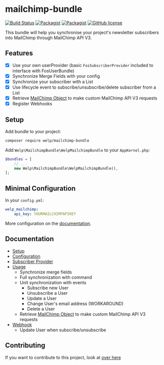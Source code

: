 # mailchimp-bundle

[![Build Status](https://travis-ci.org/welpdev/mailchimp-bundle.svg?branch=master)](https://travis-ci.org/welpdev/mailchimp-bundle)
[![Packagist](https://img.shields.io/packagist/v/welp/mailchimp-bundle.svg)](https://packagist.org/packages/welp/mailchimp-bundle)
[![Packagist](https://img.shields.io/packagist/dt/welp/mailchimp-bundle.svg)](https://packagist.org/packages/welp/mailchimp-bundle)
[![GitHub license](https://img.shields.io/badge/license-MIT-blue.svg)](https://raw.githubusercontent.com/welpdev/mailchimp-bundle/master/LICENSE.md)

This bundle will help you synchronise your project's newsletter subscribers into MailChimp through MailChimp API V3.

## Features

* [x] Use your own userProvider (basic `FosSubscriberProvider` included to interface with FosUserBundle)
* [x] Synchronize Merge Fields with your config
* [x] Synchronize your subscriber with a List
* [x] Use lifecycle event to subscribe/unsubscribe/delete subscriber from a List
* [x] Retrieve [MailChimp Object](https://github.com/drewm/mailchimp-api) to make custom MailChimp API V3 requests
* [x] Register Webhooks

## Setup

Add bundle to your project:

```bash
composer require welp/mailchimp-bundle
```

Add `Welp\MailchimpBundle\WelpMailchimpBundle` to your `AppKernel.php`:

```php
$bundles = [
    // ...
    new Welp\MailchimpBundle\WelpMailchimpBundle(),
];
```

## Minimal Configuration

In your `config.yml`:

```yaml
welp_mailchimp:
    api_key: YOURMAILCHIMPAPIKEY
```

More configuration on the [documentation](configuration.md).

## Documentation

* [Setup](setup.md)
* [Configuration](configuration.md)
* [Subscriber Provider](subscriber-provider.md)
* [Usage](usage.md)
    * Synchronize merge fields
    * Full synchronization with command
    * Unit synchronization with events
        * Subscribe new User
        * Unsubscribe a User
        * Update a User
        * Change User's email address (WORKAROUND)
        * Delete a User
    * Retrieve [MailChimp Object](https://github.com/drewm/mailchimp-api) to make custom MailChimp API V3 requests
* [Webhook](webhook.md)
    * Update User when subscribe/unsubscribe

## Contributing

If you want to contribute to this project, look at [over here](CONTRIBUTING.md)
